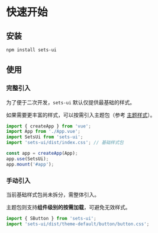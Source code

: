 # 快速开始

## 安装

```sh
npm install sets-ui
```

## 使用

### 完整引入

为了便于二次开发，`sets-ui` 默认仅提供最基础的样式。

如果需要更丰富的样式，可以按需引入主题包（参考 [主题样式](/guide/config-theme.html#主题样式)）。

```js
import { createApp } from 'vue';
import App from './App.vue';
import SetsUi from 'sets-ui';
import 'sets-ui/dist/index.css'; // 基础样式包

const app = createApp(App);
app.use(SetsUi);
app.mount('#app');
```

### 手动引入

当前基础样式包尚未拆分，需整体引入。

主题包则支持**组件级别的按需加载**，可避免无效样式。

```js
import { SButton } from 'sets-ui';
import 'sets-ui/dist/theme-default/button/button.css';
```
